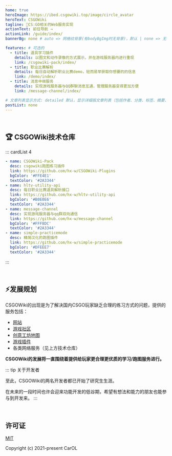 ```yaml
---
home: true
heroImage: https://ibed.csgowiki.top/image/circle_avatar
heroText: CSGOWiki
tagline: 🚀CS:GO相关的Web服务实现
actionText: 前往导航 →
actionLink: /guide/index/
bannerBg: none # auto => 网格纹背景(有bodyBgImg时无背景)，默认 | none => 无 | '大图地址' | background: 自定义背景样式       提示：如发现文本颜色不适应你的背景时可以到palette.styl修改$bannerTextColor变量

features: # 可选的
  - title: 道具学习插件
    details: 以图文和动作录像的方式展示，并在游戏服务器内进行重现
    link: /csgowiki-pack/index/
  - title: 职业比赛解析
    details: 每日自动解析职业比赛demo，轻而易举获取你想要的的信息
    link: /demo/index/
  - title: 消息中继服务
    details: 实现游戏服务器与QQ群聊消息互通，管理服务器变得更加方便
    link: /message-channel/index/

# 文章列表显示方式: detailed 默认，显示详细版文章列表（包括作者、分类、标签、摘要、分页等）| simple => 显示简约版文章列表（仅标题和日期）| none 不显示文章列表
postList: none
---
```


<br/>

## :trophy: CSGOWiki技术仓库

::: cardList 4
```yaml
- name: CSGOWiki-Pack
  desc: csgowiki跑图练习插件
  link: https://github.com/hx-w/CSGOWiki-Plugins
  bgColor: '#FFE4E1'
  textColor: '#2A3344'
- name: hltv-utility-api
  desc: 每日职业比赛道具解析接口
  link: https://github.com/hx-w/hltv-utility-api
  bgColor: '#B0E0E6'
  textColor: '#2A3344'
- name: message-channel
  desc: 实现游戏服务器与qq群双向通信
  link: https://github.com/hx-w/message-channel
  bgColor: '#FFF8DC'
  textColor: '#2A3344'
- name: simple-practicemode
  desc: 精简汉化的跑图插件
  link: https://github.com/hx-w/simple-practicemode
  bgColor: '#DFEEE7'
  textColor: '#2A3344'
```
:::

<br/>

## ⚡️发展规划


CSGOWiki的出现是为了解决国内CSGO玩家缺乏合理的练习方式的问题，提供的服务包括：
  * [网站](https://mycsgolab.com)
  * [游戏社区](https://csgo.wanmei.com/communityserver/category)
  * [创意工坊地图](https://steamcommunity.com/workshop/filedetails/?id=2559178769)
  * [游戏插件](https://github.com/hx-w/CSGOWiki-Plugins)
  * 各类网络服务（见上方技术仓库）

**CSGOWiki的发展将一直围绕着提供给玩家更合理更优质的学习/跑图服务进行。**

::: tip 关于开发者

至此，CSGOWiki的两名开发者都已开始了研究生生涯。

在未来的一段时间也许会迎来功能开发的低谷期，希望有想法和能力的朋友也能参与到开发来。
:::

<br/>

## 许可证
[MIT](https://github.com/hx-w/csgowiki-docs/blob/master/LICENSE)

Copyright (c) 2021-present CarOL
